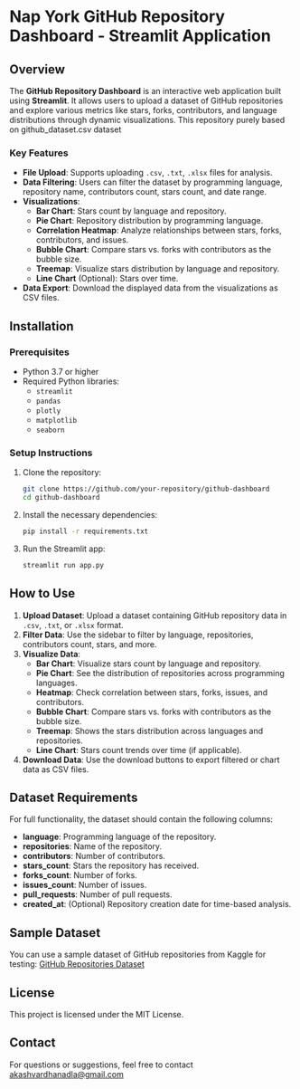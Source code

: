 # Nap York GitHub Repository Dashboard - Streamlit Application


## Overview

The **GitHub Repository Dashboard** is an interactive web application built using **Streamlit**. It allows users to upload a dataset of GitHub repositories and explore various metrics like stars, forks, contributors, and language distributions through dynamic visualizations. This repository purely based on github_dataset.csv dataset 

### Key Features

- **File Upload**: Supports uploading `.csv`, `.txt`, `.xlsx` files for analysis.
- **Data Filtering**: Users can filter the dataset by programming language, repository name, contributors count, stars count, and date range.
- **Visualizations**:
  - **Bar Chart**: Stars count by language and repository.
  - **Pie Chart**: Repository distribution by programming language.
  - **Correlation Heatmap**: Analyze relationships between stars, forks, contributors, and issues.
  - **Bubble Chart**: Compare stars vs. forks with contributors as the bubble size.
  - **Treemap**: Visualize stars distribution by language and repository.
  - **Line Chart** (Optional): Stars over time.
- **Data Export**: Download the displayed data from the visualizations as CSV files.

## Installation

### Prerequisites

- Python 3.7 or higher
- Required Python libraries:
  - `streamlit`
  - `pandas`
  - `plotly`
  - `matplotlib`
  - `seaborn`

### Setup Instructions

1. Clone the repository:
    ```bash
    git clone https://github.com/your-repository/github-dashboard
    cd github-dashboard
    ```

2. Install the necessary dependencies:
    ```bash
    pip install -r requirements.txt
    ```

3. Run the Streamlit app:
    ```bash
    streamlit run app.py
    ```

## How to Use

1. **Upload Dataset**: Upload a dataset containing GitHub repository data in `.csv`, `.txt`, or `.xlsx` format.
2. **Filter Data**: Use the sidebar to filter by language, repositories, contributors count, stars, and more.
3. **Visualize Data**:
   - **Bar Chart**: Visualize stars count by language and repository.
   - **Pie Chart**: See the distribution of repositories across programming languages.
   - **Heatmap**: Check correlation between stars, forks, issues, and contributors.
   - **Bubble Chart**: Compare stars vs. forks with contributors as the bubble size.
   - **Treemap**: Shows the stars distribution across languages and repositories.
   - **Line Chart**: Stars count trends over time (if applicable).
4. **Download Data**: Use the download buttons to export filtered or chart data as CSV files.

## Dataset Requirements

For full functionality, the dataset should contain the following columns:
- **language**: Programming language of the repository.
- **repositories**: Name of the repository.
- **contributors**: Number of contributors.
- **stars_count**: Stars the repository has received.
- **forks_count**: Number of forks.
- **issues_count**: Number of issues.
- **pull_requests**: Number of pull requests.
- **created_at**: (Optional) Repository creation date for time-based analysis.

## Sample Dataset

You can use a sample dataset of GitHub repositories from Kaggle for testing:
[GitHub Repositories Dataset](https://www.kaggle.com/)

## License

This project is licensed under the MIT License.

## Contact

For questions or suggestions, feel free to contact akashvardhanadla@gmail.com
